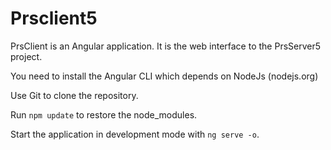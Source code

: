 # Prsclient5

PrsClient is an Angular application. It is the web interface to the PrsServer5 project.

You need to install the Angular CLI which depends on NodeJs (nodejs.org)

Use Git to clone the repository.

Run `npm update` to restore the node_modules.

Start the application in development mode with `ng serve -o`.
